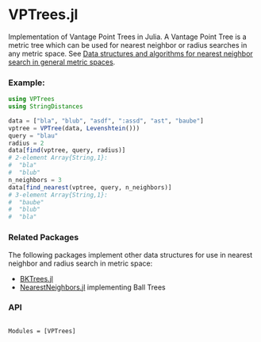# VPTrees.jl

Implementation of Vantage Point Trees in Julia. 
A Vantage Point Tree is a metric tree which can be used for nearest neighbor or radius searches in any metric space.
See [Data structures and algorithms for nearest neighbor search in general metric spaces](http://web.cs.iastate.edu/~honavar/nndatastructures.pdf).

### Example:
```julia
using VPTrees
using StringDistances

data = ["bla", "blub", "asdf", ":assd", "ast", "baube"]
vptree = VPTree(data, Levenshtein()))
query = "blau"
radius = 2
data[find(vptree, query, radius)]
# 2-element Array{String,1}:
#  "bla" 
#  "blub"
n_neighbors = 3
data[find_nearest(vptree, query, n_neighbors)]
# 3-element Array{String,1}:
#  "baube"
#  "blub" 
#  "bla"
```

### Related Packages
The following packages implement other data structures for use in nearest neighbor and radius search in metric space:
- [BKTrees.jl](https://github.com/zgornel/BKTrees.jl)
- [NearestNeighbors.jl](https://github.com/KristofferC/NearestNeighbors.jl) implementing Ball Trees

### API
```@index
```

```@autodocs
Modules = [VPTrees]
```
